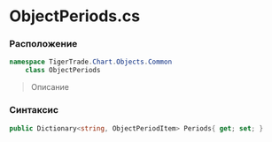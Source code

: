 
# ObjectPeriods.cs
### Расположение
```csharp
namespace TigerTrade.Chart.Objects.Common  
    class ObjectPeriods
```

> Описание

### Синтаксис
```csharp
public Dictionary<string, ObjectPeriodItem> Periods{ get; set; }
```
